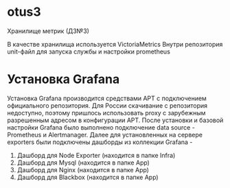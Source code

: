 # otus3
Хранилище метрик (ДЗ№3)

В качестве хранилища используется VictoriaMetrics
Внутри репозитория unit-файл для запуска службы и настройки prometheus

# Установка Grafana
Установка  Grafana производится средствами APT с подключением официального репозитория. Для России скачивание с репозитория недоступно, поэтому пришлось использовать proxy с зарубежным разрешенным адресом в конфигурации APT.
После установки и базовой настройки Grafana было выполнено подключение data source - Prometheus и Alertmanager.
Далее для установленных на сервере exporters были подключены дашборды из коллекции Grafana -
1) Дашборд для Node Exporter (находится в папке Infra)
2) Дашборд для Mysql (находится в папке App)
3) Дашборд для Nginx (находится в папке App)
4) Дашборд для Blackbox (находится в папке App)

